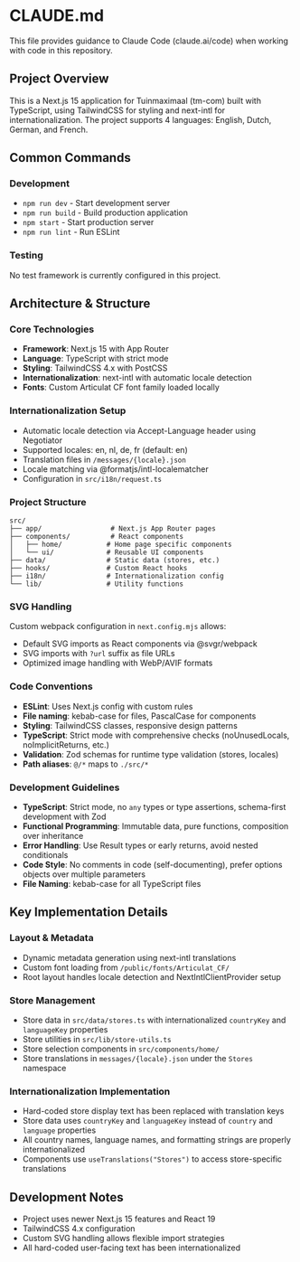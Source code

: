 # CLAUDE.md

This file provides guidance to Claude Code (claude.ai/code) when working with code in this repository.

## Project Overview

This is a Next.js 15 application for Tuinmaximaal (tm-com) built with TypeScript, using TailwindCSS for styling and next-intl for internationalization. The project supports 4 languages: English, Dutch, German, and French.

## Common Commands

### Development

- `npm run dev` - Start development server
- `npm run build` - Build production application
- `npm start` - Start production server
- `npm run lint` - Run ESLint

### Testing

No test framework is currently configured in this project.

## Architecture & Structure

### Core Technologies

- **Framework**: Next.js 15 with App Router
- **Language**: TypeScript with strict mode
- **Styling**: TailwindCSS 4.x with PostCSS
- **Internationalization**: next-intl with automatic locale detection
- **Fonts**: Custom Articulat CF font family loaded locally

### Internationalization Setup

- Automatic locale detection via Accept-Language header using Negotiator
- Supported locales: en, nl, de, fr (default: en)
- Translation files in `/messages/{locale}.json`
- Locale matching via @formatjs/intl-localematcher
- Configuration in `src/i18n/request.ts`

### Project Structure

```
src/
├── app/                 # Next.js App Router pages
├── components/          # React components
│   ├── home/           # Home page specific components
│   └── ui/             # Reusable UI components
├── data/               # Static data (stores, etc.)
├── hooks/              # Custom React hooks
├── i18n/               # Internationalization config
└── lib/                # Utility functions
```

### SVG Handling

Custom webpack configuration in `next.config.mjs` allows:

- Default SVG imports as React components via @svgr/webpack
- SVG imports with `?url` suffix as file URLs
- Optimized image handling with WebP/AVIF formats

### Code Conventions

- **ESLint**: Uses Next.js config with custom rules
- **File naming**: kebab-case for files, PascalCase for components
- **Styling**: TailwindCSS classes, responsive design patterns
- **TypeScript**: Strict mode with comprehensive checks (noUnusedLocals, noImplicitReturns, etc.)
- **Validation**: Zod schemas for runtime type validation (stores, locales)
- **Path aliases**: `@/*` maps to `./src/*`

### Development Guidelines

- **TypeScript**: Strict mode, no `any` types or type assertions, schema-first development with Zod
- **Functional Programming**: Immutable data, pure functions, composition over inheritance
- **Error Handling**: Use Result types or early returns, avoid nested conditionals
- **Code Style**: No comments in code (self-documenting), prefer options objects over multiple parameters
- **File Naming**: kebab-case for all TypeScript files

## Key Implementation Details

### Layout & Metadata

- Dynamic metadata generation using next-intl translations
- Custom font loading from `/public/fonts/Articulat_CF/`
- Root layout handles locale detection and NextIntlClientProvider setup

### Store Management

- Store data in `src/data/stores.ts` with internationalized `countryKey` and `languageKey` properties
- Store utilities in `src/lib/store-utils.ts`
- Store selection components in `src/components/home/`
- Store translations in `messages/{locale}.json` under the `Stores` namespace

### Internationalization Implementation

- Hard-coded store display text has been replaced with translation keys
- Store data uses `countryKey` and `languageKey` instead of `country` and `language` properties
- All country names, language names, and formatting strings are properly internationalized
- Components use `useTranslations("Stores")` to access store-specific translations

## Development Notes

- Project uses newer Next.js 15 features and React 19
- TailwindCSS 4.x configuration
- Custom SVG handling allows flexible import strategies
- All hard-coded user-facing text has been internationalized
